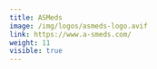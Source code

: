 ```yaml
---
title: ASMeds
image: /img/logos/asmeds-logo.avif
link: https://www.a-smeds.com/
weight: 11
visible: true
---
```

